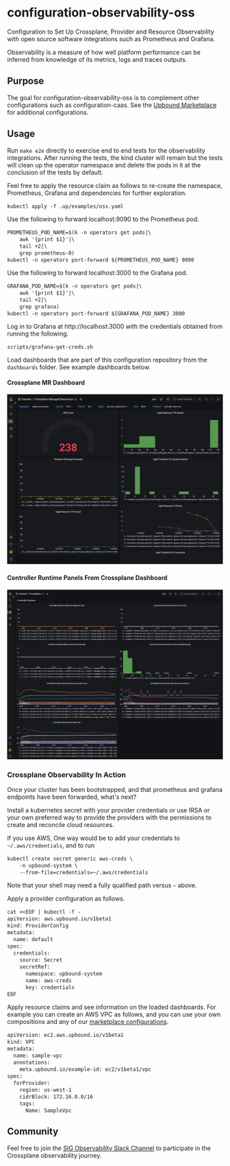 # configuration-observability-oss
Configuration to Set Up Crossplane, Provider and Resource Observability
with open source software integrations such as Prometheus and Grafana.

Observability is a measure of how well platform performance can be inferred
from knowledge of its metrics, logs and traces outputs.

## Purpose
The goal for configuration-observability-oss is to complement
other configurations such as configuration-caas. See the
[Upbound Marketplace](https://marketplace.upbound.io/) for
additional configurations.

## Usage
Run `make e2e` directly to exercise end to end tests
for the observability integrations. After running the
tests, the kind cluster will remain but the tests will
clean up the operator namespace and delete the pods in it
at the conclusion of the tests by default.

Feel free to apply the resource claim as follows to re-create
the namespace, Prometheus, Grafana and dependencies for further
exploration.
```
kubectl apply -f .up/examples/oss.yaml
```

Use the following to forward localhost:9090 to the Prometheus pod.
```
PROMETHEUS_POD_NAME=$(k -n operators get pods|\
    awk '{print $1}'|\
    tail +2|\
    grep prometheus-0)
kubectl -n operators port-forward ${PROMETHEUS_POD_NAME} 9090
```

Use the following to forward localhost:3000 to the Grafana pod.
```
GRAFANA_POD_NAME=$(k -n operators get pods|\
    awk '{print $1}'|\
    tail +2|\
    grep grafana)
kubectl -n operators port-forward ${GRAFANA_POD_NAME} 3000
```

Log in to Grafana at http://localhost:3000 with the credentials
obtained from running the following.
```
scripts/grafana-get-creds.sh
```

Load dashboards that are part of this configuration repository from
the `dashboards` folder.  See example dashboards below.

#### Crossplane MR Dashboard
![Crossplane MR Dashboard](.up/dashboards/crossplane-mr-dashboard.png)

#### Controller Runtime Panels From Crossplane Dashboard
![Controller Runtime Panels From Crossplane Dashboar](.up/dashboards/crossplane-controller-runtime-panels.png)

### Crossplane Observability In Action
Once your cluster has been bootstrapped, and that prometheus and grafana
endpoints have been forwarded, what's next?

Install a kubernetes secret with your provider credentials or use IRSA or
your own preferred way to provide the providers with the permissions to
create and reconcile cloud resources.

If you use AWS, One way would be to add your credentials to
`~/.aws/credentials`, and to run
```
kubectl create secret generic aws-creds \
    -n upbound-system \
    --from-file=credentials=~/.aws/credentials
```
Note that your shell may need a fully qualified path versus `~` above.

Apply a provider configuration as follows.
```
cat <<EOF | kubectl -f -
apiVersion: aws.upbound.io/v1beta1
kind: ProviderConfig
metadata:
  name: default
spec:
  credentials:
    source: Secret
    secretRef:
      namespace: upbound-system
      name: aws-creds
      key: credentials
EOF
```

Apply resource claims and see information on the
loaded dashboards. For example you can create an AWS VPC as follows, and
you can use your own compositions and any of our
[marketplace configurations](https://marketplace.upbound.io/configurations).

```
apiVersion: ec2.aws.upbound.io/v1beta1
kind: VPC
metadata:
  name: sample-vpc
  annotations:
    meta.upbound.io/example-id: ec2/v1beta1/vpc
spec:
  forProvider:
    region: us-west-1
    cidrBlock: 172.16.0.0/16
    tags:
      Name: SampleVpc
```

## Community
Feel free to join the [SIG Observability Slack Channel](https://crossplane.slack.com/archives/C061GNH3LA0)
to participate in the Crossplane observability journey.
